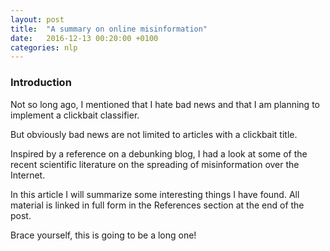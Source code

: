 ```yaml
---
layout: post
title:  "A summary on online misinformation"
date:   2016-12-13 00:20:00 +0100
categories: nlp
---
```


### Introduction
Not so long ago, I mentioned that I hate bad news and that I am planning to implement a clickbait classifier.

But obviously bad news are not limited to articles with a clickbait title.

Inspired by a reference on a debunking blog, I had a look at some of the recent scientific literature on the spreading of
misinformation over the Internet.

In this article I will summarize some interesting things I have found. All material is linked in full form in the References 
section at the end of the post.

Brace yourself, this is going to be a long one!
